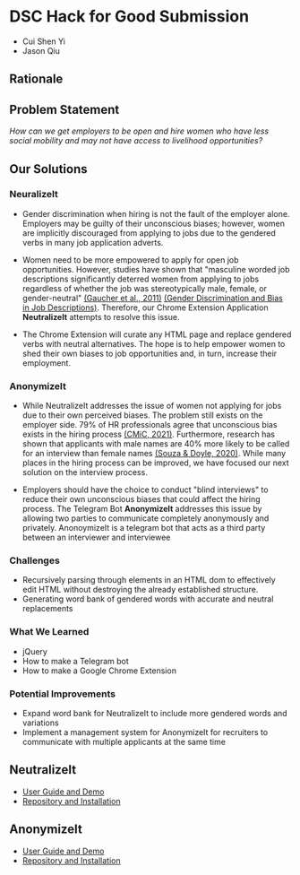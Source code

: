# DSC Hack for Good Submission
- Cui Shen Yi
- Jason Qiu

## Rationale
## Problem Statement
_How can we get employers to be open and hire women who have less social mobility and may not have access to livelihood opportunities?_

## Our Solutions
### NeuralizeIt
- Gender discrimination when hiring is not the fault of the employer alone. Employers may be guilty of their unconscious biases; however, women are implicitly discouraged from applying to jobs due to the gendered verbs in many job application adverts.

- Women need to be more empowered to apply for open job opportunities. However, studies have shown that "masculine worded job descriptions significantly deterred women from applying to jobs regardless of whether the job was stereotypically male, female, or gender-neutral" [(Gaucher et al., 2011)](https://doi.apa.org/doiLanding?doi=10.1037%2Fa0022530) [(Gender Discrimination and Bias in Job Descriptions)](https://www.paycor.com/resource-center/articles/are-your-job-descriptions-driving-away-talent-with-unconscious-gender-bias/). Therefore, our Chrome Extension Application **NeutralizeIt** attempts to resolve this issue. 

- The Chrome Extension will curate any HTML page and replace gendered verbs with neutral alternatives. The hope is to help empower women to shed their own biases to job opportunities and, in turn, increase their employment.

### AnonymizeIt
- While NeutralizeIt addresses the issue of women not applying for jobs due to their own perceived biases. The problem still exists on the employer side. 79% of HR professionals agree that unconscious bias exists in the hiring process [(CMiC, 2021)](https://cmicglobal.com/resources/uncovering-unconscious-bias-in-workplace-hiring-practices-key-statistics-and-proven-solutions/#:~:text=Racial%20Bias%3A&text=75%25%20higher%20likelihood%20to%20secure,with%20%E2%80%9CLatino%2Dsounding%E2%80%9D%20names). Furthermore, research has shown that applicants with male names are 40% more likely to be called for an interview than female names [(Souza & Doyle, 2020)](https://www.brighttalk.com/webcast/17947/438643). While many places in the hiring process can be improved, we have focused our next solution on the interview process. 

- Employers should have the choice to conduct "blind interviews" to reduce their own unconscious biases that could affect the hiring process. The Telegram Bot **AnonymizeIt** addresses this issue by allowing two parties to communicate completely anonymously and privately. AnonoymizeIt is a telegram bot that acts as a third party between an interviewer and interviewee

### Challenges
- Recursively parsing through elements in an HTML dom to effectively edit HTML without destroying the already established structure. 
- Generating word bank of gendered words with accurate and neutral replacements

### What We Learned
- jQuery
- How to make a Telegram bot
- How to make a Google Chrome Extension

### Potential Improvements
- Expand word bank for NeutralizeIt to include more gendered words and variations
- Implement a management system for AnonymizeIt for recruiters to communicate with multiple applicants at the same time

## NeutralizeIt
- [User Guide and Demo](https://dsc-hackforgood-2022.github.io/NeutralizeIt/)
- [Repository and Installation](https://github.com/DSC-HackForGood-2022/NeutralizeIt)

## AnonymizeIt
- [User Guide and Demo](https://dsc-hackforgood-2022.github.io/AnonymizeIt/)
- [Repository and Installation](https://github.com/DSC-HackForGood-2022/AnonymizeIt)

